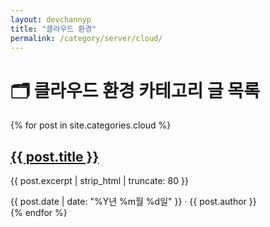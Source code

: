 ```yaml
---
layout: devchannyp
title: "클라우드 환경"
permalink: /category/server/cloud/
---
```


<h1>🗂️ 클라우드 환경 카테고리 글 목록</h1>

<main class="main-grid">
  <section class="articles">
    {% for post in site.categories.cloud %}
      <div class="card post-card" data-category="{{ post.categories | join: ' ' }}">
        <div class="card-thumbnail" style="background-image: url('{{ post.thumbnail | default: '/assets/img/default.png' }}')"></div>
        <div class="card-content">
          <h2><a href="{{ post.url }}">{{ post.title }}</a></h2>
          <p>{{ post.excerpt | strip_html | truncate: 80 }}</p>
          <div class="card-meta">{{ post.date | date: "%Y년 %m월 %d일" }} · {{ post.author }}</div>
        </div>
      </div>
    {% endfor %}
  </section>
</main>

